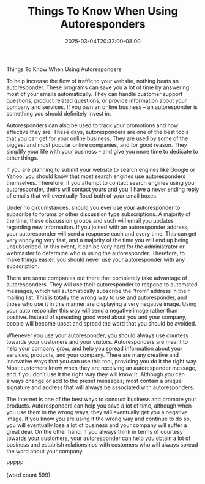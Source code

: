 ﻿---
title: "Things To Know When Using Autoresponders"
date: 2025-03-04T20:32:00-08:00
description: "Auto Responders Tips for Web Success"
featured_image: "/images/Auto Responders.jpg"
tags: ["Auto Responders"]
---

Things To Know When Using Autoresponders

To help increase the flow of traffic to your website, nothing beats an autoresponder.  These programs can save you a lot of time by answering most of your emails automatically.  They can handle customer support questions, product related questions, or provide information about your company and services.  If you own an online business – an autoresponder is something you should definitely invest in.

Autoresponders can also be used to track your promotions and how effective they are.  These days, autoresponders are one of the best tools that you can get for your online business.  They are used by some of the biggest and most popular online companies, and for good reason.  They simplify your life with your business – and give you more time to dedicate to other things.

If you are planning to submit your website to search engines like Google or Yahoo, you should know that most search engines use autoresponders themselves.  Therefore, if you attempt to contact search engines using your autoresponder, theirs will contact yours and you’ll have a never ending reply of emails that will eventually flood both of your email boxes.

Under no circumstances, should you ever use your autoresponder to subscribe to forums or other discussion type subscriptions.  A majority of the time, these discussion groups and such will email you updates regarding new information.  If you joined with an autoresponder address, your autoresponder will send a response each and every time.  This can get very annoying very fast, and a majority of the time you will end up being unsubscribed.  In this event, it can be very hard for the administrator or webmaster to determine who is using the autoresponder.  Therefore, to make things easier, you should never use your autoresponder with any subscription.

There are some companies out there that completely take advantage of autoresponders.  They will use their autoresponder to respond to automated messages, which will automatically subscribe the “from” address in their mailing list.  This is totally the wrong way to use and autoresponder, and those who use it in this manner are displaying a very negative image.  Using your auto responder this way will send a negative image rather than positive.  Instead of spreading good word about you and your company, people will become upset and spread the word that you should be avoided.

Whenever you use your autoresponder, you should always use courtesy towards your customers and your visitors.  Autoresponders are meant to help your company grow, and help you spread information about your services, products, and your company.  There are many creative and innovative ways that you can use this tool, providing you do it the right way.  Most customers know when they are receiving an autoresponder message, and if you don’t use it the right way they will know it.  Although you can always change or add to the preset messages; most contain a unique signature and address that will always be associated with autoresponders.

The Internet is one of the best ways to conduct business and promote your products.  Autoresponders can help you save a lot of time, although when you use them in the wrong ways, they will eventually get you a negative image.  If you know you are using it the wrong way and continue to do so, you will eventually lose a lot of business and your company will suffer a great deal.  On the other hand, if you always think in terms of courtesy towards your customers, your autoresponder can help you obtain a lot of business and establish relationships with customers who will always spread the word about your company.

PPPPP

(word count 599)
